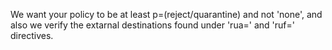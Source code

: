 We want your policy to be at least p=(reject/quarantine) and not 'none', 
and also we verify the extarnal destinations found under 'rua=' and 'ruf=' 
directives.
